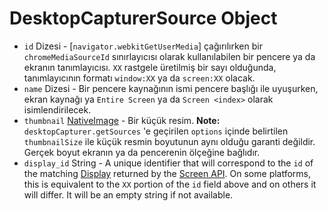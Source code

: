 # DesktopCapturerSource Object

* `id` Dizesi - [`navigator.webkitGetUserMedia`] çağırılırken bir `chromeMediaSourceId` sınırlayıcısı olarak kullanılabilen bir pencere ya da ekranın tanımlayıcısı. `XX` rastgele üretilmiş bir sayı olduğunda, tanımlayıcının formatı `window:XX` ya da `screen:XX` olacak.
* `name` Dizesi - Bir pencere kaynağının ismi pencere başlığı ile uyuşurken, ekran kaynağı ya `Entire Screen` ya da `Screen <index>` olarak isimlendirilecek.
* `thumbnail` [NativeImage](../native-image.md) - Bir küçük resim. **Note:** `desktopCapturer.getSources` 'e geçirilen `options` içinde belirtilen `thumbnailSize` ile küçük resmin boyutunun aynı olduğu garanti değildir. Gerçek boyut ekranın ya da pencerenin ölçeğine bağlıdır.
* `display_id` String - A unique identifier that will correspond to the `id` of the matching [Display](display.md) returned by the [Screen API](../screen.md). On some platforms, this is equivalent to the `XX` portion of the `id` field above and on others it will differ. It will be an empty string if not available.